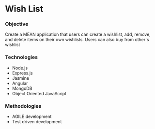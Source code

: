 
<html>
<head>
	<title></title>
</head>
<body>
<h1>Wish List</h1>
<h3>Objective</h3>
<p>Create a MEAN application that users can create a wishlist, add, remove, and delete items on their own wishlists. Users can also buy from other's wishlist</p>
<h3>Technologies</h3>
<ul>
	<li>Node.js</li>
	<li>Express.js</li>
	<li>Jasmine</li>
	<li>Angular</li>
	<li>MongoDB</li>
	<li>Object Oriented JavaScript</li>
</ul>
<h3>Methodologies</h3>
<ul>
	<li>AGILE development</li>
	<li>Test driven development</li>
</ul>
</body>
</html>
